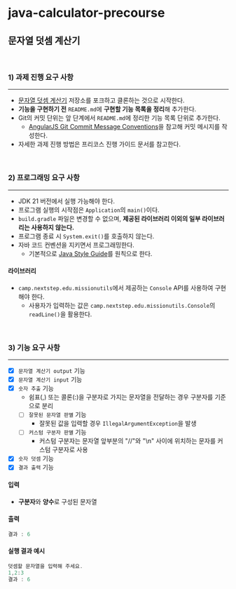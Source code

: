 # java-calculator-precourse 
## 문자열 덧셈 계산기

<br>

### 1) 과제 진행 요구 사항

---

* [문자열 덧셈 계산기](https://github.com/woowacourse-precourse/java-calculator-7) 저장소를 포크하고 클론하는 것으로 시작한다.   
* **기능을 구현하기 전** `README.md`에 **구현할 기능 목록을 정리**해 추가한다.   
* Git의 커밋 단위는 앞 단계에서 `README.md`에 정리한 기능 목록 단위로 추가한다.   
  * [AngularJS Git Commit Message Conventions](https://gist.github.com/stephenparish/9941e89d80e2bc58a153)을 참고해 커밋 메시지를 작성한다.   
* 자세한 과제 진행 방법은 프리코스 진행 가이드 문서를 참고한다.

<br> 

### 2) 프로그래밍 요구 사항

---

* JDK 21 버전에서 실행 가능해야 한다.   
* 프로그램 실행의 시작점은 `Application`의 `main()`이다.   
* `build.gradle` 파일은 변경할 수 없으며, **제공된 라이브러리 이외의 일부 라이브러리는 사용하지 않는다.**   
* 프로그램 종료 시 `System.exit()`를 호출하지 않는다.   
* 자바 코드 컨벤션을 지키면서 프로그래밍한다.
  * 기본적으로 [Java Style Guide](https://github.com/woowacourse/woowacourse-docs/tree/main/styleguide/java)를 원칙으로 한다.   

#### 라이브러리
* `camp.nextstep.edu.missionutils`에서 제공하는 `Console` API를 사용하여 구현해야 한다.   
  * 사용자가 입력하는 값은 `camp.nextstep.edu.missionutils.Console`의 `readLine()`을 활용한다.

<br>

### 3) 기능 요구 사항

---

* [x] `문자열 계산기 output` 기능
* [x] `문자열 계산기 input` 기능
* [x] `숫자 추출` 기능
  * 쉼표(,) 또는 콜론(:)을 구분자로 가지는 문자열을 전달하는 경우 구분자를 기준으로 분리
  * [ ] `잘못된 문자열 판별` 기능
    * 잘못된 값을 입력할 경우 `IllegalArgumentException`을 발생
  * [ ] `커스텀 구분자 판별` 기능
    * 커스텀 구분자는 문자열 앞부분의 "//"와 "\n" 사이에 위치하는 문자를 커스텀 구분자로 사용
* [x] `숫자 덧셈` 기능
* [x] `결과 출력` 기능

#### 입력
* **구분자**와 **양수**로 구성된 문자열
#### 출력
```java
결과 : 6
```
#### 실행 결과 예시
```java
덧셈할 문자열을 입력해 주세요.
1,2:3
결과 : 6
```

